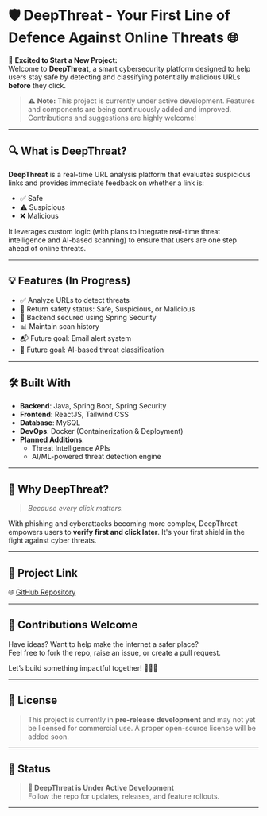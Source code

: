 # 🛡️ DeepThreat - Your First Line of Defence Against Online Threats 🌐

🚀 **Excited to Start a New Project:**  
Welcome to **DeepThreat**, a smart cybersecurity platform designed to help users stay safe by detecting and classifying potentially malicious URLs **before** they click.

> ⚠️ **Note:** This project is currently under active development. Features and components are being continuously added and improved. Contributions and suggestions are highly welcome!

---

## 🔍 What is DeepThreat?

**DeepThreat** is a real-time URL analysis platform that evaluates suspicious links and provides immediate feedback on whether a link is:
- ✅ Safe  
- ⚠️ Suspicious  
- ❌ Malicious  

It leverages custom logic (with plans to integrate real-time threat intelligence and AI-based scanning) to ensure that users are one step ahead of online threats.

---

## 💡 Features (In Progress)

- ✅ Analyze URLs to detect threats  
- 🚥 Return safety status: Safe, Suspicious, or Malicious  
- 🔐 Backend secured using Spring Security  
- 📊 Maintain scan history  
- 📬 Future goal: Email alert system  
- 🤖 Future goal: AI-based threat classification  

---

## 🛠 Built With

- **Backend**: Java, Spring Boot, Spring Security  
- **Frontend**: ReactJS, Tailwind CSS  
- **Database**: MySQL  
- **DevOps**: Docker (Containerization & Deployment)  
- **Planned Additions**:
  - Threat Intelligence APIs
  - AI/ML-powered threat detection engine

---

## 🎯 Why DeepThreat?

> _Because every click matters._

With phishing and cyberattacks becoming more complex, DeepThreat empowers users to **verify first and click later**. It's your first shield in the fight against cyber threats.

---

## 🔗 Project Link

🌐 [GitHub Repository](https://lnkd.in/gsryr23V)

---

## 🤝 Contributions Welcome

Have ideas? Want to help make the internet a safer place?  
Feel free to fork the repo, raise an issue, or create a pull request.

Let’s build something impactful together! 👨‍💻💬

---

## 📌 License

> This project is currently in **pre-release development** and may not yet be licensed for commercial use. A proper open-source license will be added soon.

---

## 📅 Status

> **🚧 DeepThreat is Under Active Development**  
Follow the repo for updates, releases, and feature rollouts.

---

